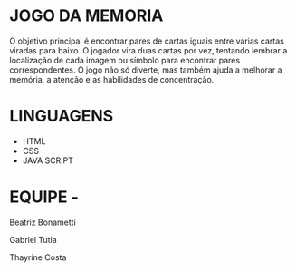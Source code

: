 # JOGO DA MEMORIA

O objetivo principal é encontrar pares de cartas iguais entre várias cartas viradas para baixo. O jogador vira duas cartas por vez, tentando lembrar a localização de cada imagem ou símbolo para encontrar pares correspondentes. O jogo não só diverte, mas também ajuda a melhorar a memória, a atenção e as habilidades de concentração.


# LINGUAGENS

 - HTML
 - CSS
 - JAVA SCRIPT

# EQUIPE - 
Beatriz Bonametti

Gabriel Tutia

Thayrine Costa
